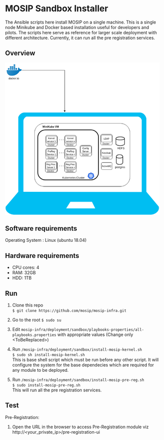 # MOSIP Sandbox Installer
  
The Ansible scripts here install MOSIP on a single machine. This is a single node Minikube and Docker based installation useful for developers and pilots. The scripts here serve as reference for larger scale deployment with different architecture. Currently, it can run all the pre registration services.

## Overview
![](images/sandbox-overview.png)

## Software requirements
Operating System : Linux (ubuntu 18.04)

## Hardware requirements
* CPU cores: 4
* RAM: 32GB
* HDD: 1TB

## Run
1. Clone this repo  
`$ git clone https://github.com/mosip/mosip-infra.git`

2. Go to the root
`$ sudo su`

3. Edit `mosip-infra/deployment/sandbox/playbooks-properties/all-playbooks.properties` with appropriate values (Change only \<ToBeReplaced\>)

4. Run `/mosip-infra/deployment/sandbox/install-mosip-kernel.sh` <br /> `$ sudo sh install-mosip-kernel.sh`
<br /> This is base shell script which must be run before any other script. It will configure the system for the base dependecies which are required for any module to be deployed.

5. Run `/mosip-infra/deployment/sandbox/install-mosip-pre-reg.sh` <br /> `$ sudo install-mosip-pre-reg.sh`
<br /> This will run all the pre registration services.

## Test
Pre-Registration:
1. Open the URL <TODO> in the browser to access Pre-Registration module viz http://<your_private_ip>/pre-registration-ui
